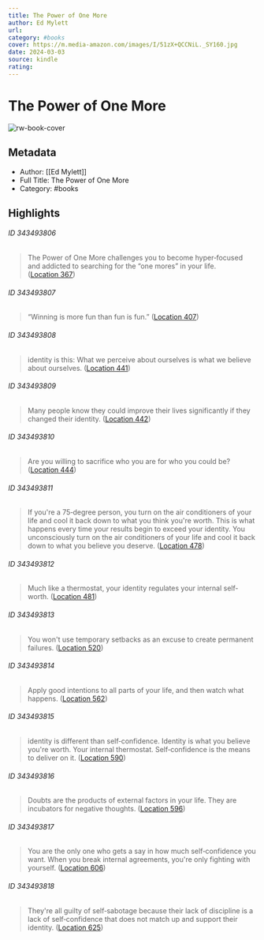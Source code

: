 ```yaml
---
title: The Power of One More
author: Ed Mylett
url: 
category: #books
cover: https://m.media-amazon.com/images/I/51zX+QCCNiL._SY160.jpg
date: 2024-03-03
source: kindle
rating:
---
```

# The Power of One More

![rw-book-cover](https://m.media-amazon.com/images/I/51zX+QCCNiL._SY160.jpg)

## Metadata
- Author: [[Ed Mylett]]
- Full Title: The Power of One More
- Category: #books

## Highlights
###### ID 343493806
> The Power of One More challenges you to become hyper‐focused and addicted to searching for the “one mores” in your life. ([Location 367](https://readwise.io/to_kindle?action=open&asin=B09VCPHH8W&location=367))
    
###### ID 343493807
> “Winning is more fun than fun is fun.” ([Location 407](https://readwise.io/to_kindle?action=open&asin=B09VCPHH8W&location=407))
    
###### ID 343493808
> identity is this: What we perceive about ourselves is what we believe about ourselves. ([Location 441](https://readwise.io/to_kindle?action=open&asin=B09VCPHH8W&location=441))
    
###### ID 343493809
> Many people know they could improve their lives significantly if they changed their identity. ([Location 442](https://readwise.io/to_kindle?action=open&asin=B09VCPHH8W&location=442))
    
###### ID 343493810
> Are you willing to sacrifice who you are for who you could be? ([Location 444](https://readwise.io/to_kindle?action=open&asin=B09VCPHH8W&location=444))
    
###### ID 343493811
> If you're a 75‐degree person, you turn on the air conditioners of your life and cool it back down to what you think you're worth. This is what happens every time your results begin to exceed your identity. You unconsciously turn on the air conditioners of your life and cool it back down to what you believe you deserve. ([Location 478](https://readwise.io/to_kindle?action=open&asin=B09VCPHH8W&location=478))
    
###### ID 343493812
> Much like a thermostat, your identity regulates your internal self‐worth. ([Location 481](https://readwise.io/to_kindle?action=open&asin=B09VCPHH8W&location=481))
    
###### ID 343493813
> You won't use temporary setbacks as an excuse to create permanent failures. ([Location 520](https://readwise.io/to_kindle?action=open&asin=B09VCPHH8W&location=520))
    
###### ID 343493814
> Apply good intentions to all parts of your life, and then watch what happens. ([Location 562](https://readwise.io/to_kindle?action=open&asin=B09VCPHH8W&location=562))
    
###### ID 343493815
> identity is different than self‐confidence. Identity is what you believe you're worth. Your internal thermostat. Self‐confidence is the means to deliver on it. ([Location 590](https://readwise.io/to_kindle?action=open&asin=B09VCPHH8W&location=590))
    
###### ID 343493816
> Doubts are the products of external factors in your life. They are incubators for negative thoughts. ([Location 596](https://readwise.io/to_kindle?action=open&asin=B09VCPHH8W&location=596))
    
###### ID 343493817
> You are the only one who gets a say in how much self‐confidence you want. When you break internal agreements, you're only fighting with yourself. ([Location 606](https://readwise.io/to_kindle?action=open&asin=B09VCPHH8W&location=606))
    
###### ID 343493818
> They're all guilty of self‐sabotage because their lack of discipline is a lack of self‐confidence that does not match up and support their identity. ([Location 625](https://readwise.io/to_kindle?action=open&asin=B09VCPHH8W&location=625))
    
